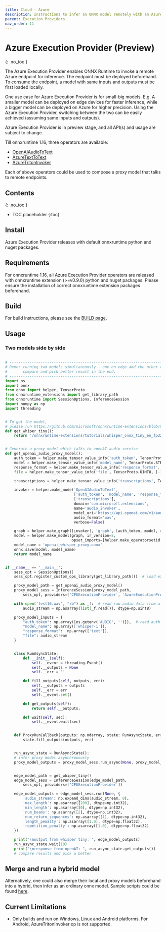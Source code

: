 ```yaml
---
title: Cloud - Azure
description: Instructions to infer an ONNX model remotely with an Azure endpoint
parent: Execution Providers
nav_order: 11
---
```


# Azure Execution Provider (Preview)
{: .no_toc }


The Azure Execution Provider enables ONNX Runtime to invoke a remote Azure endpoint for inference. The endpoint must be deployed beforehand.
To consume the endpoint, a model with same inputs and outputs must be first loaded locally.

One use case for Azure Execution Provider is for small-big models. E.g. A smaller model can be deployed on edge devices for faster inference,
while a bigger model can be deployed on Azure for higher precision. Using the Azure Execution Provider, switching between the two can be easily achieved (assuming same inputs and outputs). 

Azure Execution Provider is in preview stage, and all API(s) and usage are subject to change.

Till onnxruntime 1.16, three operators are available:

- [OpenAIAudioToText](https://github.com/microsoft/onnxruntime-extensions/blob/main/docs/custom_ops.md#openaiaudiototext)
- [AzureTextToText](https://github.com/microsoft/onnxruntime-extensions/blob/main/docs/custom_ops.md#azuretexttotext)
- [AzureTritonInvoker](https://github.com/microsoft/onnxruntime-extensions/blob/main/docs/custom_ops.md#azuretritoninvoker)

Each of above operators could be used to compose a proxy model that talks to remote endpoints.

## Contents
{: .no_toc }

* TOC placeholder
{:toc}

## Install
Azure Execution Provider releases with default onnxruntime python and nuget packages.

## Requirements
For onnxruntime 1.16, all Azure Execution Provider operators are released with onnxruntime extension (>=v0.9.0) python and nuget packages.
Please ensure the installation of correct onnxruntime extension packages beforehand.

## Build

For build instructions, please see the [BUILD page](../build/eps.md#azure).

## Usage

### Two models side by side

```python

# ---------------------------------------------------------------------------------------
# Demo: running two models simultaneously - one on edge and the other remotely by a proxy,
#       compare and pick better result in the end.
# ---------------------------------------------------------------------------------------
import os
import onnx
from onnx import helper, TensorProto
from onnxruntime_extensions import get_library_path
from onnxruntime import SessionOptions, InferenceSession
import numpy as np
import threading


# To get the model,
# please run https://github.com/microsoft/onnxruntime-extensions/blob/main/tutorials/whisper_e2e.py
def get_whiper_tiny():
    return '/onnxruntime-extensions/tutorials/whisper_onnx_tiny_en_fp32_e2e.onnx'


# Generate a proxy model which talks to openAI audio service
def get_openai_audio_proxy_model():
    auth_token = helper.make_tensor_value_info('auth_token', TensorProto.STRING, [1])
    model = helper.make_tensor_value_info('model_name', TensorProto.STRING, [1])
    response_format = helper.make_tensor_value_info('response_format', TensorProto.STRING, [-1])
    file = helper.make_tensor_value_info('file', TensorProto.UINT8, [-1])

    transcriptions = helper.make_tensor_value_info('transcriptions', TensorProto.STRING, [-1])

    invoker = helper.make_node('OpenAIAudioToText',
                               ['auth_token', 'model_name', 'response_format', 'file'],
                               ['transcriptions'],
                               domain='com.microsoft.extensions',
                               name='audio_invoker',
                               model_uri='https://api.openai.com/v1/audio/transcriptions',
                               audio_format='wav',
                               verbose=False)

    graph = helper.make_graph([invoker], 'graph', [auth_token, model, response_format, file], [transcriptions])
    model = helper.make_model(graph, ir_version=8,
                              opset_imports=[helper.make_operatorsetid('com.microsoft.extensions', 1)])
    model_name = 'openai_whisper_proxy.onnx'
    onnx.save(model, model_name)
    return model_name


if __name__ == '__main__':
    sess_opt = SessionOptions()
    sess_opt.register_custom_ops_library(get_library_path())  # load extension

    proxy_model_path = get_openai_audio_proxy_model()
    proxy_model_sess = InferenceSession(proxy_model_path,
        sess_opt, providers=['CPUExecutionProvider', 'AzureExecutionProvider'])  # load AzureEP

    with open('test16.wav', "rb") as _f:  # read raw audio data from a local wav file
        audio_stream = np.asarray(list(_f.read()), dtype=np.uint8)

    proxy_model_inputs = {
        "auth_token": np.array([os.getenv('AUDIO', '')]),  # read auth from env variable
        "model_name": np.array(['whisper-1']),
        "response_format":  np.array(['text']),
        "file": audio_stream
    }


    class RunAsyncState:
        def __init__(self):
            self.__event = threading.Event()
            self.__outputs = None
            self.__err = ''

        def fill_outputs(self, outputs, err):
            self.__outputs = outputs
            self.__err = err
            self.__event.set()

        def get_outputs(self):
            return self.__outputs;

        def wait(self, sec):
            self.__event.wait(sec)


    def ProxyRunCallback(outputs: np.ndarray, state: RunAsyncState, err: str) -> None:
        state.fill_outputs(outputs, err)


    run_async_state = RunAsyncState();
    # infer proxy model asynchronously
    proxy_model_outputs = proxy_model_sess.run_async(None, proxy_model_inputs, ProxyRunCallback, run_async_state)


    edge_model_path = get_whiper_tiny()
    edge_model_sess = InferenceSession(edge_model_path,
        sess_opt, providers=['CPUExecutionProvider'])

    edge_model_outputs = edge_model_sess.run(None, {
        'audio_stream': np.expand_dims(audio_stream, 0),
        'max_length': np.asarray([200], dtype=np.int32),
        'min_length': np.asarray([0], dtype=np.int32),
        'num_beams': np.asarray([2], dtype=np.int32),
        'num_return_sequences': np.asarray([1], dtype=np.int32),
        'length_penalty': np.asarray([1.0], dtype=np.float32),
        'repetition_penalty': np.asarray([1.0], dtype=np.float32)
    })

    print("\noutput from whisper tiny: ", edge_model_outputs)
    run_async_state.wait(10)
    print("\nresponse from openAI: ", run_async_state.get_outputs())
    # compare results and pick a better
```

## Merge and run a hybrid model

Alternatively, one could also merge their local and proxy models beforehand into a hybrid, then infer as an ordinary onnx model.
Sample scripts could be found [here](https://github.com/microsoft/onnxruntime-inference-examples/tree/main/python/AzureEP).

## Current Limitations

* Only builds and run on Windows, Linux and Android platforms. For Android, AzureTritonInvoker op is not supported.